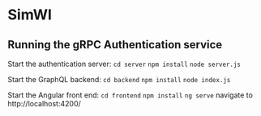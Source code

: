 # SimWI

## Running the gRPC Authentication service
Start the authentication server:
``` cd server ```
``` npm install ```
``` node server.js ```

Start the GraphQL backend:
``` cd backend ```
``` npm install ```
``` node index.js ```

Start the Angular front end:
``` cd frontend ```
``` npm install ```
``` ng serve ```
navigate to http://localhost:4200/
